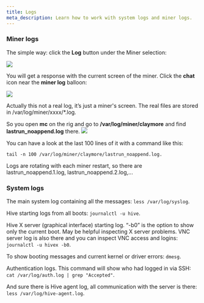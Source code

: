 ```yaml
---
title: Logs
meta_description: Learn how to work with system logs and miner logs.
---
```


### Miner logs
The simple way: click the **Log** button under the Miner selection:

<img src="https://lbd.hiveos.farm/kbase/images/forum/nilcobp2yg17.png" >

You will get a response with the current screen of the miner. Click the **chat** icon near the **miner log** balloon:

<img src="https://lbd.hiveos.farm/kbase/images/forum/j1eymexf8r2o.jpg">

Actually this not a real log, it’s just a miner's screen. The real files are stored in /var/log/miner/xxxx/*.log.

So you open **mc** on the rig and go to **/var/log/miner/claymore** and find **lastrun_noappend.log** there.
<img src="https://lbd.hiveos.farm/kbase/images/forum/0z64iupn4v06.jpg">

You can have a look at the last 100 lines of it with a command like this:

`tail -n 100 /var/log/miner/claymore/lastrun_noappend.log.`

Logs are rotating with each miner restart, so there are lastrun_noappend.1.log, lastrun_noappend.2.log,...

### System logs
The main system log containing all the messages: `less /var/log/syslog`.

Hive starting logs from all boots: `journalctl -u hive`.

Hive X server (graphical interface) starting log. “-b0” is the option to show only the current boot. May be helpful inspecting X server problems. VNC server log is also there and you can inspect VNC access and logins: `journalctl -u hivex -b0`.

To show booting messages and current kernel or driver errors: `dmesg`.

Authentication logs. This command will show who had logged in via SSH: `cat /var/log/auth.log | grep "Accepted"`.

And sure there is Hive agent log, all communication with the server is there: `less /var/log/hive-agent.log`.
